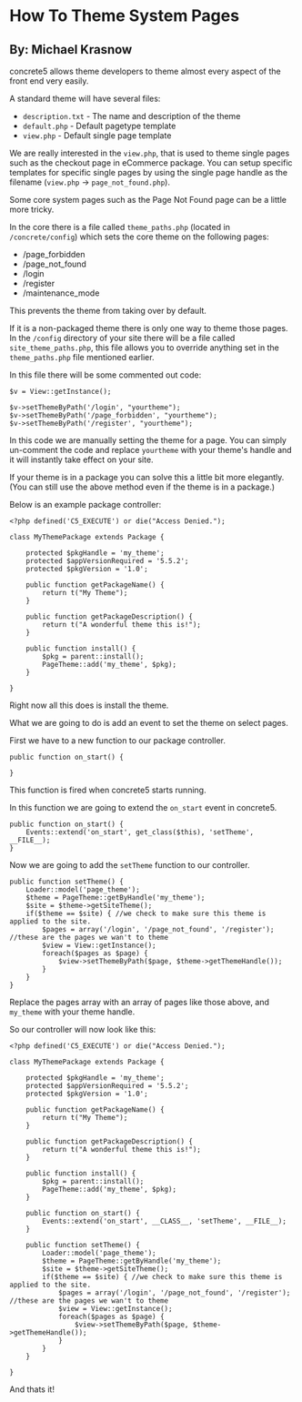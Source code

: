 How To Theme System Pages
=========
By: Michael Krasnow
---------

concrete5 allows theme developers to theme almost every aspect of the front end very easily.

A standard theme will have several files:

- `description.txt` - The name and description of the theme
- `default.php` - Default pagetype template
- `view.php` - Default single page template

We are really interested in the `view.php`, that is used to theme single pages such as the checkout page in eCommerce package. You can setup specific templates for specific single pages by using the single page handle as the filename (`view.php` -> `page_not_found.php`).

Some core system pages such as the Page Not Found page can be a little more tricky.

In the core there is a file called `theme_paths.php` (located in `/concrete/config`) which sets the core theme on the following pages:

- /page\_forbidden
- /page\_not\_found
- /login
- /register
- /maintenance_mode

This prevents the theme from taking over by default.

If it is a non-packaged theme there is only one way to theme those pages. In the `/config` directory of your site there will be a file called `site_theme_paths.php`, this file allows you to override anything set in the `theme_paths.php` file mentioned earlier.

In this file there will be some commented out code:

	$v = View::getInstance();

	$v->setThemeByPath('/login', "yourtheme");
	$v->setThemeByPath('/page_forbidden', "yourtheme");
	$v->setThemeByPath('/register', "yourtheme");
	
In this code we are manually setting the theme for a page. You can simply un-comment the code and replace `yourtheme` with your theme's handle and it will instantly take effect on your site.

If your theme is in a package you can solve this a little bit more elegantly. (You can still use the above method even if the theme is in a package.)

Below is an example package controller:

	<?php defined('C5_EXECUTE') or die("Access Denied.");
	
	class MyThemePackage extends Package {
	
		protected $pkgHandle = 'my_theme';
		protected $appVersionRequired = '5.5.2';
		protected $pkgVersion = '1.0';
	
		public function getPackageName() {
			return t("My Theme");
		}
	
		public function getPackageDescription() {
			return t("A wonderful theme this is!");
		}
		
		public function install() {
			$pkg = parent::install();
			PageTheme::add('my_theme', $pkg);
		}
		
	}

Right now all this does is install the theme.

What we are going to do is add an event to set the theme on select pages.

First we have to a new function to our package controller.

	public function on_start() {
	
	}
	
This function is fired when concrete5 starts running.

In this function we are going to extend the `on_start` event in concrete5.

	public function on_start() {
		Events::extend('on_start', get_class($this), 'setTheme', __FILE__);
	}
	
Now we are going to add the `setTheme` function to our controller.

	public function setTheme() {
		Loader::model('page_theme');
		$theme = PageTheme::getByHandle('my_theme');
		$site = $theme->getSiteTheme();
		if($theme == $site) { //we check to make sure this theme is applied to the site.
			$pages = array('/login', '/page_not_found', '/register'); //these are the pages we wan't to theme
			$view = View::getInstance();
			foreach($pages as $page) {
				$view->setThemeByPath($page, $theme->getThemeHandle());
			}
		}
	}
	
Replace the pages array with an array of pages like those above, and `my_theme` with your theme handle.

So our controller will now look like this:

	<?php defined('C5_EXECUTE') or die("Access Denied.");
	
	class MyThemePackage extends Package {
	
		protected $pkgHandle = 'my_theme';
		protected $appVersionRequired = '5.5.2';
		protected $pkgVersion = '1.0';
	
		public function getPackageName() {
			return t("My Theme");
		}
	
		public function getPackageDescription() {
			return t("A wonderful theme this is!");
		}
		
		public function install() {
			$pkg = parent::install();
			PageTheme::add('my_theme', $pkg);
		}
		
		public function on_start() {
			Events::extend('on_start', __CLASS__, 'setTheme', __FILE__);
		}
		
		public function setTheme() {
			Loader::model('page_theme');
			$theme = PageTheme::getByHandle('my_theme');
			$site = $theme->getSiteTheme();
			if($theme == $site) { //we check to make sure this theme is applied to the site.
				$pages = array('/login', '/page_not_found', '/register'); //these are the pages we wan't to theme
				$view = View::getInstance();
				foreach($pages as $page) {
					$view->setThemeByPath($page, $theme->getThemeHandle());
				}
			}
		}
	
	}
	
And thats it!